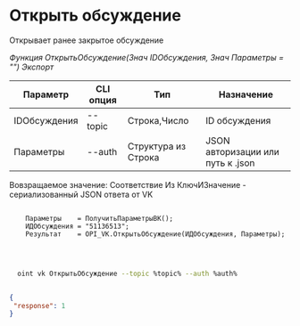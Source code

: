 ﻿---
sidebar_position: 3
---

# Открыть обсуждение
 Открывает ранее закрытое обсуждение


*Функция ОткрытьОбсуждение(Знач IDОбсуждения, Знач Параметры = "") Экспорт*

  | Параметр | CLI опция | Тип | Назначение |
  |-|-|-|-|
  | IDОбсуждения | --topic | Строка,Число | ID обсуждения |
  | Параметры | --auth | Структура из Строка | JSON авторизации или путь к .json |

  
  Вовзращаемое значение:   Соответствие Из КлючИЗначение - сериализованный JSON ответа от VK

```bsl title="Пример кода"
	
    Параметры    = ПолучитьПараметрыВК();
    ИДОбсуждения = "51136513";
    Результат    = OPI_VK.ОткрытьОбсуждение(ИДОбсуждения, Параметры);

	
```

```sh title="Пример команд CLI"
    
  oint vk ОткрытьОбсуждение --topic %topic% --auth %auth%

```


```json title="Результат"

{
 "response": 1
}

```
